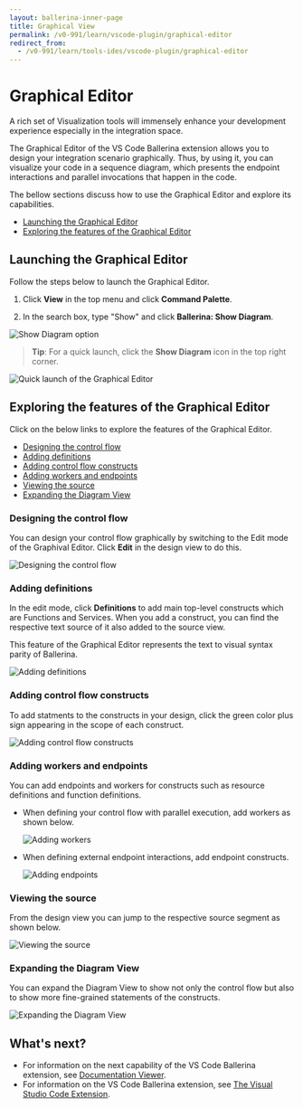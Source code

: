 ```yaml
---
layout: ballerina-inner-page
title: Graphical View
permalink: /v0-991/learn/vscode-plugin/graphical-editor
redirect_from:
  - /v0-991/learn/tools-ides/vscode-plugin/graphical-editor
---
```


# Graphical Editor

A rich set of Visualization tools will immensely enhance your development experience especially in the integration space. 

The Graphical Editor of the VS Code Ballerina extension allows you to design your integration scenario graphically. Thus, by using it, you can visualize your code in a sequence diagram, which presents the endpoint interactions and parallel invocations that happen in the code. 

The bellow sections discuss how to use the Graphical Editor and explore its capabilities.

- [Launching the Graphical Editor](#launching-the-graphical-editor)
- [Exploring the features of the Graphical Editor](#exploring-the-features-of-the-graphical-editor)

## Launching the Graphical Editor

Follow the steps below to launch the Graphical Editor.

1. Click **View** in the top menu and click **Command Palette**. 

2. In the search box, type "Show" and click **Ballerina: Show Diagram**.

![Show Diagram option](/v0-991/learn/images/show-diagram.gif)

> **Tip**: For a quick launch, click the **Show Diagram** icon in the top right corner.

![Quick launch of the Graphical Editor](/v0-991/learn/images/graphical-editor-quick-launch.gif)

## Exploring the features of the Graphical Editor

Click on the below links to explore the features of the Graphical Editor.

- [Designing the control flow](#designing-the-control-flow)
- [Adding definitions](#adding-definitions)
- [Adding control flow constructs](#adding-control-flow-constructs)
- [Adding workers and endpoints](#adding-workers-and-endpoints)
- [Viewing the source](#viewing-the-source)
- [Expanding the Diagram View](#expanding-the-diagram-view)

### Designing the control flow

You can design your control flow graphically by switching to the Edit mode of the Graphival Editor. Click **Edit** in the design view to do this.

![Designing the control flow](/v0-991/learn/images/edit-mode.gif)

### Adding definitions

In the edit mode, click **Definitions** to add main top-level constructs which are Functions and Services. When you add a construct, you can find the respective text source of it also added to the source view.

This feature of the Graphical Editor represents the text to visual syntax parity of Ballerina.

![Adding definitions](/v0-991/learn/images/add-definitions.gif)

### Adding control flow constructs

To add statments to the constructs in your design, click the green color plus sign appearing in the scope of each construct.

![Adding control flow constructs](/v0-991/learn/images/add-constructs.png)

### Adding workers and endpoints

You can add endpoints and workers for constructs such as resource definitions and function definitions.

- When defining your control flow with parallel execution, add workers as shown below.

    ![Adding workers](/v0-991/learn/images/add-workers.png)

- When defining external endpoint interactions, add endpoint constructs. 

    ![Adding endpoints](/v0-991/learn/images/add-endpoints.png)

### Viewing the source

From the design view you can jump to the respective source segment as shown below.

![Viewing the source](/v0-991/learn/images/jump-to-source-view.gif)

### Expanding the Diagram View

You can expand the Diagram View to show not only the control flow but also to show more fine-grained statements of the constructs.

![Expanding the Diagram View](/v0-991/learn/images/expand-diagram-view.gif)

## What's next?

 - For information on the next capability of the VS Code Ballerina extension, see [Documentation Viewer](/v0-991/learn/vscode-plugin/documentation-viewer).
 - For information on the VS Code Ballerina extension, see [The Visual Studio Code Extension](/v0-991/learn/vscode-plugin).